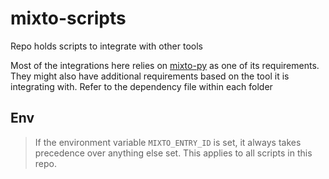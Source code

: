 # mixto-scripts
Repo holds scripts to integrate with other tools

Most of the integrations here relies on [mixto-py](https://github.com/securisec/mixto-py) as one of its requirements. They might also have additional requirements based on the tool it is integrating with. Refer to the dependency file within each folder

## Env
> If the environment variable `MIXTO_ENTRY_ID` is set, it always takes precedence over anything else set. This applies to all scripts in this repo.